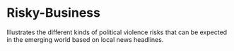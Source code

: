 # Risky-Business

Illustrates the different kinds of political violence risks that can be expected in the emerging world based on local news headlines. 
